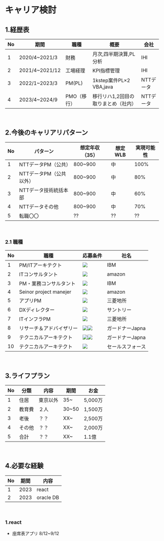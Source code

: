 # キャリア検討

## 1.経歴表  
|No|期間|職種|概要|会社|  
|---|---|---|---|---|
|1|2020/4~2021/3|財務|月次,四半期決算,PL分析|IHI|  
|2|2021/4~2021/12|工場経理|KPI指標管理|IHI|
|3|2022/1~2023/3|PM(PL)|1kstep案件PL×2 VBA,java|NTTデータ|
|4|2023/4~2024/9|PMO（移行）|移行リハ1,2回目の取りまとめ（社内）|NTTデータ|

<br>

## 2.今後のキャリアリパターン
|No|パターン|想定年収（35）|想定WLB|実現可能性|  
|---|---|---|---|---|  
|1|NTTデータPM（公共）|800~900|中|100%|  
|2|NTTデータPM（公共以外）|800~900|中|80%|
|3|NTTデータ技術統括本部|800~900|中|60%|
|4|NTTデータその他|800~900|中|70%|
|5|転職〇〇|??|??|??|  
<br>

### 2.1 職種
|No|職種|応募条件|社名|  
|---|---|---|---| 
|1|PM/ITアーキテクト|<img src="/Users/miwanoshuuhei/Desktop/01_carrer/応募要件IBM.png">|IBM|  
|2|ITコンサルタント|<img src="/Users/miwanoshuuhei/Desktop/01_carrer/応募要件amazon.png">|amazon|  
|3|PM・業務コンサルタント|<img src="/Users/miwanoshuuhei/Desktop/01_carrer/応募要件IBM2.png">|IBM|
|4|Seinor project manejer|<img src="/Users/miwanoshuuhei/Desktop/01_carrer/応募要件amazon2.png">|amazon|
|5|アプリPM|<img src="/Users/miwanoshuuhei/Desktop/01_carrer/応募要件三菱地所.png">|三菱地所|
|6|DXディレクター|<img src="/Users/miwanoshuuhei/Desktop/01_carrer/応募要件サントリー.png">|サントリー|
|7|ITインフラPM|<img src="/Users/miwanoshuuhei/Desktop/01_carrer/応募要件三菱地所2.png">|三菱地所|
|8|リサーチ＆アドバイザリー|<img src="/Users/miwanoshuuhei/Desktop/01_carrer/応募要件ガードナー.png"><img src="/Users/miwanoshuuhei/Desktop/01_carrer/応募要件ガードナー2.png">|ガードナーJapna|
|9|テクニカルアーキテクト|<img src="/Users/miwanoshuuhei/Desktop/01_carrer/応募要件ガードナー.png"><img src="/Users/miwanoshuuhei/Desktop/01_carrer/応募要件ガードナー2.png">|ガードナーJapna|
|10|テクニカルアーキテクト|<img src="/Users/miwanoshuuhei/Desktop/01_carrer/応募要件セールスフォース.png">|セールスフォース|

<br>  
  

## 3.ライフプラン
|No|分類|内容|期間|お金|  
|---|---|---|---|---|
|1|住居|東京以外|35~|5,000万|
|2|教育費|２人|30~50|1,500万|
|3|老後|？？|XX~|2,500万|
|4|その他|？？|XX~|2,000万|
|5|合計|？？|XX~|1.1億|
<br>

## 4.必要な経験
|No|期間|内容| 
|---|---|---|
|1|2023|react|
|2|2023|oracle DB|
<br>

### 1.react
- 座席表アプリ 8/12~9/12
